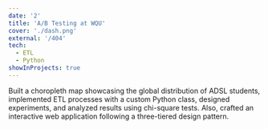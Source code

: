 ```yaml
---
date: '2'
title: 'A/B Testing at WQU'
cover: './dash.png'
external: '/404'
tech:
  - ETL
  - Python
showInProjects: true
---
```


Built a choropleth map showcasing the global distribution of ADSL students, implemented ETL processes with a custom Python class, designed experiments, and analyzed results using chi-square tests. Also, crafted an interactive web application following a three-tiered design pattern.
